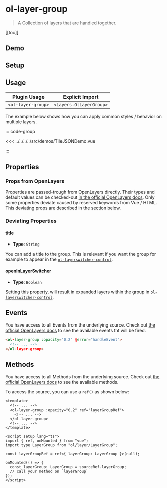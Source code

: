 # ol-layer-group

> A Collection of layers that are handled together.

[[toc]]

## Demo

<script setup>
import TileJSONDemo from "@demos/TileJSONDemo.vue"
</script>
<ClientOnly>
<TileJSONDemo />
</ClientOnly>

## Setup

<!--@include: ../../layers.plugin.md-->

## Usage

| Plugin Usage       |     Explicit Import     |
|--------------------|:-----------------------:|
| `<ol-layer-group>` | `<Layers.OlLayerGroup>` |

The example below shows how you can apply common styles / behavior on multiple layers.

::: code-group

<<< ../../../../src/demos/TileJSONDemo.vue

:::

## Properties

### Props from OpenLayers

Properties are passed-trough from OpenLayers directly.
Their types and default values can be checked-out [in the official OpenLayers docs](https://openlayers.org/en/latest/apidoc/module-ol_layer_Group-LayerGroup.html).
Only some properties deviate caused by reserved keywords from Vue / HTML.
This deviating props are described in the section below.

### Deviating Properties

#### title

- **Type**: `String`

You can add a title to the group.
This is relevant if you want the group for example to appear in the [`ol-layerswitcher-control`](../../mapcontrols/layerswitcher/index.md).

#### openInLayerSwitcher

- **Type**: `Boolean`

Setting this property, will result in expanded layers within the group in [`ol-layerswitcher-control`](../../mapcontrols/layerswitcher/index.md).

## Events

You have access to all Events from the underlying source.
Check out [the official OpenLayers docs](https://openlayers.org/en/latest/apidoc/module-ol_layer_Group-LayerGroup.html) to see the available events tht will be fired.

```html
<ol-layer-group :opacity="0.2" @error="handleEvent">
  <!-- ... -->
</ol-layer-group>
```

## Methods

You have access to all Methods from the underlying source.
Check out [the official OpenLayers docs](https://openlayers.org/en/latest/apidoc/module-ol_layer_Group-LayerGroup.html) to see the available methods.

To access the source, you can use a `ref()` as shown below:

```vue
<template>
  <!-- ... -->
  <ol-layer-group :opacity="0.2" ref="layerGroupRef">
    <!-- ... -->
  </ol-layer-group>
  <!-- ... -->
</template>

<script setup lang="ts">
import { ref, onMounted } from "vue";
import type LayerGroup from "ol/layer/LayerGroup";

const layerGroupRef = ref<{ layerGroup: LayerGroup }>(null);

onMounted(() => {
  const layerGroup: LayerGroup = sourceRef.layerGroup;
  // call your method on `layerGroup`
});
</script>
```
